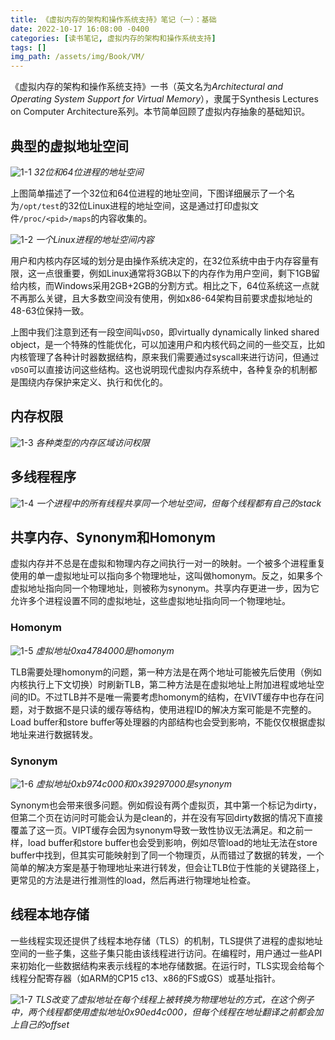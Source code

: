 ```yaml
---
title: 《虚拟内存的架构和操作系统支持》笔记（一）：基础
date: 2022-10-17 16:08:00 -0400
categories: [读书笔记, 虚拟内存的架构和操作系统支持]
tags: []
img_path: /assets/img/Book/VM/
---
```


《虚拟内存的架构和操作系统支持》一书（英文名为*Architectural and Operating System Support for Virtual Memory*），隶属于Synthesis Lectures on Computer Architecture系列。本节简单回顾了虚拟内存抽象的基础知识。

## 典型的虚拟地址空间

![1-1](1-1.png)
_32位和64位进程的地址空间_

上图简单描述了一个32位和64位进程的地址空间，下图详细展示了一个名为`/opt/test`的32位Linux进程的地址空间，这是通过打印虚拟文件`/proc/<pid>/maps`的内容收集的。

![1-2](1-2.png)
_一个Linux进程的地址空间内容_

用户和内核内存区域的划分是由操作系统决定的，在32位系统中由于内存容量有限，这一点很重要，例如Linux通常将3GB以下的内存作为用户空间，剩下1GB留给内核，而Windows采用2GB+2GB的分割方式。相比之下，64位系统这一点就不再那么关键，且大多数空间没有使用，例如x86-64架构目前要求虚拟地址的48-63位保持一致。

上图中我们注意到还有一段空间叫`vDSO`，即virtually dynamically linked shared object，是一个特殊的性能优化，可以加速用户和内核代码之间的一些交互，比如内核管理了各种计时器数据结构，原来我们需要通过syscall来进行访问，但通过`vDSO`可以直接访问这些结构。这也说明现代虚拟内存系统中，各种复杂的机制都是围绕内存保护来定义、执行和优化的。

## 内存权限

![1-3](1-3.png)
_各种类型的内存区域访问权限_

## 多线程程序

![1-4](1-4.png)
_一个进程中的所有线程共享同一个地址空间，但每个线程都有自己的stack_

## 共享内存、Synonym和Homonym

虚拟内存并不总是在虚拟和物理内存之间执行一对一的映射。一个被多个进程重复使用的单一虚拟地址可以指向多个物理地址，这叫做homonym。反之，如果多个虚拟地址指向同一个物理地址，则被称为synonym。共享内存更进一步，因为它允许多个进程设置不同的虚拟地址，这些虚拟地址指向同一个物理地址。

### Homonym

![1-5](1-5.png)
_虚拟地址0xa4784000是homonym_

TLB需要处理homonym的问题，第一种方法是在两个地址可能被先后使用（例如内核执行上下文切换）时刷新TLB，第二种方法是在虚拟地址上附加进程或地址空间的ID。不过TLB并不是唯一需要考虑homonym的结构，在VIVT缓存中也存在问题，对于数据不是只读的缓存等结构，使用进程ID的解决方案可能是不完整的。Load buffer和store buffer等处理器的内部结构也会受到影响，不能仅仅根据虚拟地址来进行数据转发。

### Synonym

![1-6](1-6.png)
_虚拟地址0xb974c000和0x39297000是synonym_

Synonym也会带来很多问题。例如假设有两个虚拟页，其中第一个标记为dirty，但第二个页在访问时可能会认为是clean的，并在没有写回dirty数据的情况下直接覆盖了这一页。VIPT缓存会因为synonym导致一致性协议无法满足。和之前一样，load buffer和store buffer也会受到影响，例如尽管load的地址无法在store buffer中找到，但其实可能映射到了同一个物理页，从而错过了数据的转发，一个简单的解决方案是基于物理地址来进行转发，但会让TLB位于性能的关键路径上，更常见的方法是进行推测性的load，然后再进行物理地址检查。

## 线程本地存储

一些线程实现还提供了线程本地存储（TLS）的机制，TLS提供了进程的虚拟地址空间的一些子集，这些子集只能由该线程进行访问。在编程时，用户通过一些API来初始化一些数据结构来表示线程的本地存储数据。在运行时，TLS实现会给每个线程分配寄存器（如ARM的CP15 c13、x86的FS或GS）或基址指针。

![1-7](1-7.png)
_TLS改变了虚拟地址在每个线程上被转换为物理地址的方式，在这个例子中，两个线程都使用虚拟地址0x90ed4c000，但每个线程在地址翻译之前都会加上自己的offset_

